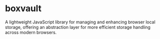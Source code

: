 # boxvault
A lightweight JavaScript library for managing and enhancing browser local storage, offering an abstraction layer for more efficient storage handling across modern browsers.
